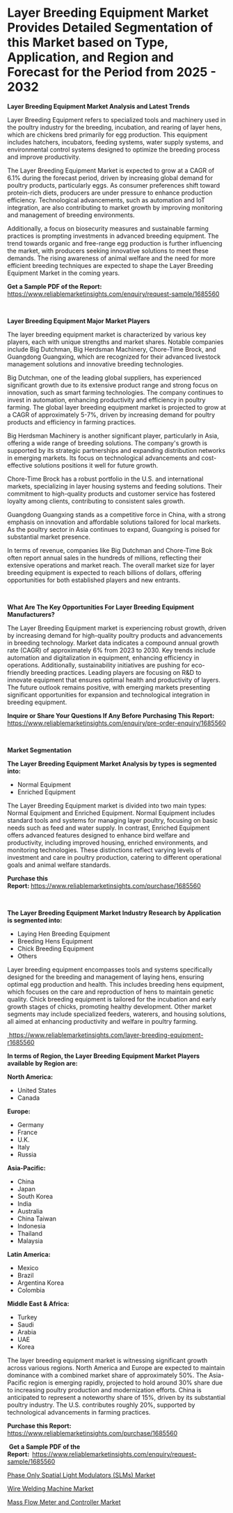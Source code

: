 <p><h1>Layer Breeding Equipment Market Provides Detailed Segmentation of this Market based on Type, Application, and Region and Forecast for the Period from 2025 - 2032</h1></p><p><strong>Layer Breeding Equipment Market Analysis and Latest Trends</strong></p>
<p><p>Layer Breeding Equipment refers to specialized tools and machinery used in the poultry industry for the breeding, incubation, and rearing of layer hens, which are chickens bred primarily for egg production. This equipment includes hatchers, incubators, feeding systems, water supply systems, and environmental control systems designed to optimize the breeding process and improve productivity.</p><p>The Layer Breeding Equipment Market is expected to grow at a CAGR of 6.1% during the forecast period, driven by increasing global demand for poultry products, particularly eggs. As consumer preferences shift toward protein-rich diets, producers are under pressure to enhance production efficiency. Technological advancements, such as automation and IoT integration, are also contributing to market growth by improving monitoring and management of breeding environments.</p><p>Additionally, a focus on biosecurity measures and sustainable farming practices is prompting investments in advanced breeding equipment. The trend towards organic and free-range egg production is further influencing the market, with producers seeking innovative solutions to meet these demands. The rising awareness of animal welfare and the need for more efficient breeding techniques are expected to shape the Layer Breeding Equipment Market in the coming years.</p></p>
<p><strong>Get a Sample PDF of the Report:&nbsp;</strong> <a href="https://www.reliablemarketinsights.com/enquiry/request-sample/1685560?utm_campaign=2183&utm_medium=2&utm_source=Github&utm_content=ia&utm_term=24032025&utm_id=layer-breeding-equipment">https://www.reliablemarketinsights.com/enquiry/request-sample/1685560</a></p>
<p>&nbsp;</p>
<p><strong>Layer Breeding Equipment Major Market Players</strong></p>
<p><p>The layer breeding equipment market is characterized by various key players, each with unique strengths and market shares. Notable companies include Big Dutchman, Big Herdsman Machinery, Chore-Time Brock, and Guangdong Guangxing, which are recognized for their advanced livestock management solutions and innovative breeding technologies.</p><p>Big Dutchman, one of the leading global suppliers, has experienced significant growth due to its extensive product range and strong focus on innovation, such as smart farming technologies. The company continues to invest in automation, enhancing productivity and efficiency in poultry farming. The global layer breeding equipment market is projected to grow at a CAGR of approximately 5-7%, driven by increasing demand for poultry products and efficiency in farming practices.</p><p>Big Herdsman Machinery is another significant player, particularly in Asia, offering a wide range of breeding solutions. The company's growth is supported by its strategic partnerships and expanding distribution networks in emerging markets. Its focus on technological advancements and cost-effective solutions positions it well for future growth.</p><p>Chore-Time Brock has a robust portfolio in the U.S. and international markets, specializing in layer housing systems and feeding solutions. Their commitment to high-quality products and customer service has fostered loyalty among clients, contributing to consistent sales growth.</p><p>Guangdong Guangxing stands as a competitive force in China, with a strong emphasis on innovation and affordable solutions tailored for local markets. As the poultry sector in Asia continues to expand, Guangxing is poised for substantial market presence.</p><p>In terms of revenue, companies like Big Dutchman and Chore-Time Bok often report annual sales in the hundreds of millions, reflecting their extensive operations and market reach. The overall market size for layer breeding equipment is expected to reach billions of dollars, offering opportunities for both established players and new entrants.</p></p>
<p>&nbsp;</p>
<p><strong>What Are The Key Opportunities For Layer Breeding Equipment Manufacturers?</strong></p>
<p><p>The Layer Breeding Equipment market is experiencing robust growth, driven by increasing demand for high-quality poultry products and advancements in breeding technology. Market data indicates a compound annual growth rate (CAGR) of approximately 6% from 2023 to 2030. Key trends include automation and digitalization in equipment, enhancing efficiency in operations. Additionally, sustainability initiatives are pushing for eco-friendly breeding practices. Leading players are focusing on R&D to innovate equipment that ensures optimal health and productivity of layers. The future outlook remains positive, with emerging markets presenting significant opportunities for expansion and technological integration in breeding equipment.</p></p>
<p><strong>Inquire or Share Your Questions If Any Before Purchasing This Report:</strong> <a href="https://www.reliablemarketinsights.com/enquiry/pre-order-enquiry/1685560?utm_campaign=2183&utm_medium=2&utm_source=Github&utm_content=ia&utm_term=24032025&utm_id=layer-breeding-equipment">https://www.reliablemarketinsights.com/enquiry/pre-order-enquiry/1685560</a></p>
<p>&nbsp;</p>
<p><strong>Market Segmentation</strong></p>
<p><strong>The Layer Breeding Equipment Market Analysis by types is segmented into:</strong></p>
<p><ul><li>Normal Equipment</li><li>Enriched Equipment</li></ul></p>
<p><p>The Layer Breeding Equipment market is divided into two main types: Normal Equipment and Enriched Equipment. Normal Equipment includes standard tools and systems for managing layer poultry, focusing on basic needs such as feed and water supply. In contrast, Enriched Equipment offers advanced features designed to enhance bird welfare and productivity, including improved housing, enriched environments, and monitoring technologies. These distinctions reflect varying levels of investment and care in poultry production, catering to different operational goals and animal welfare standards.</p></p>
<p><strong>Purchase this Report:&nbsp;</strong><a href="https://www.reliablemarketinsights.com/purchase/1685560?utm_campaign=2183&utm_medium=2&utm_source=Github&utm_content=ia&utm_term=24032025&utm_id=layer-breeding-equipment">https://www.reliablemarketinsights.com/purchase/1685560</a></p>
<p>&nbsp;</p>
<p><strong>The Layer Breeding Equipment Market Industry Research by Application is segmented into:</strong></p>
<p><ul><li>Laying Hen Breeding Equipment</li><li>Breeding Hens Equipment</li><li>Chick Breeding Equipment</li><li>Others</li></ul></p>
<p><p>Layer breeding equipment encompasses tools and systems specifically designed for the breeding and management of laying hens, ensuring optimal egg production and health. This includes breeding hens equipment, which focuses on the care and reproduction of hens to maintain genetic quality. Chick breeding equipment is tailored for the incubation and early growth stages of chicks, promoting healthy development. Other market segments may include specialized feeders, waterers, and housing solutions, all aimed at enhancing productivity and welfare in poultry farming.</p></p>
<p><a href="https://www.reliablemarketinsights.com/layer-breeding-equipment-r1685560?utm_campaign=2183&utm_medium=2&utm_source=Github&utm_content=ia&utm_term=24032025&utm_id=layer-breeding-equipment">&nbsp;https://www.reliablemarketinsights.com/layer-breeding-equipment-r1685560</a></p>
<p><strong>In terms of Region, the Layer Breeding Equipment Market Players available by Region are:</strong></p>
<p>
    <p> <strong> North America: </strong>
        <ul>
            <li>United States</li>
            <li>Canada</li>
        </ul>
        </p> 
    <p> <strong> Europe: </strong>
        <ul>
            <li>Germany</li>
            <li>France</li>
            <li>U.K.</li>
            <li>Italy</li>
            <li>Russia</li>
        </ul>
        </p> 
    <p> <strong> Asia-Pacific: </strong>
        <ul>
            <li>China</li>
            <li>Japan</li>
            <li>South Korea</li>
            <li>India</li>
            <li>Australia</li>
            <li>China Taiwan</li>
            <li>Indonesia</li>
            <li>Thailand</li>
            <li>Malaysia</li>
        </ul>
        </p> 
    <p> <strong> Latin America: </strong>
        <ul>
            <li>Mexico</li>
            <li>Brazil</li>
            <li>Argentina Korea</li>
            <li>Colombia</li>
        </ul>
        </p> 
    <p> <strong> Middle East & Africa: </strong>
        <ul>
            <li>Turkey</li>
            <li>Saudi</li>
            <li>Arabia</li>
            <li>UAE</li>
            <li>Korea</li>
        </ul>
    </p>
    </p>
<p><p>The layer breeding equipment market is witnessing significant growth across various regions. North America and Europe are expected to maintain dominance with a combined market share of approximately 50%. The Asia-Pacific region is emerging rapidly, projected to hold around 30% share due to increasing poultry production and modernization efforts. China is anticipated to represent a noteworthy share of 15%, driven by its substantial poultry industry. The U.S. contributes roughly 20%, supported by technological advancements in farming practices.</p></p>
<p><strong>Purchase this Report: </strong><a href="https://www.reliablemarketinsights.com/purchase/1685560?utm_campaign=2183&utm_medium=2&utm_source=Github&utm_content=ia&utm_term=24032025&utm_id=layer-breeding-equipment">https://www.reliablemarketinsights.com/purchase/1685560</a></p>
<p>&nbsp;<strong>Get a Sample PDF of the Report:&nbsp;&nbsp;</strong><a href="https://www.reliablemarketinsights.com/enquiry/request-sample/1685560?utm_campaign=2183&utm_medium=2&utm_source=Github&utm_content=ia&utm_term=24032025&utm_id=layer-breeding-equipment">https://www.reliablemarketinsights.com/enquiry/request-sample/1685560</a></p>
<p><strong></strong></p>
<p><p><a href="https://github.com/milievkulov/Market-Research-Report-List-1/blob/main/phase-only-spatial-light-modulators-slms-market.md?utm_campaign=2183&utm_medium=2&utm_source=Github&utm_content=ia&utm_term=24032025&utm_id=layer-breeding-equipment">Phase Only Spatial Light Modulators (SLMs) Market</a></p><p><a href="https://github.com/payareganiou/Market-Research-Report-List-1/blob/main/wire-welding-machine-market.md?utm_campaign=2183&utm_medium=2&utm_source=Github&utm_content=ia&utm_term=24032025&utm_id=layer-breeding-equipment">Wire Welding Machine Market</a></p><p><a href="https://github.com/enieyfabius/Market-Research-Report-List-1/blob/main/mass-flow-meter-and-controller-market.md?utm_campaign=2183&utm_medium=2&utm_source=Github&utm_content=ia&utm_term=24032025&utm_id=layer-breeding-equipment">Mass Flow Meter and Controller Market</a></p></p>